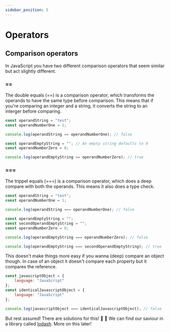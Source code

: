 ```yaml
---
sidebar_position: 5
---
```


# Operators

## Comparison operators

In JavaScript you have two different comparison operators that seem similar but act slightly different.

### ==

The double equals (==) is a comparison operator, which transforms the operands to have the same type before comparison. This means that if you're comparing an integer and a string, it converts the string to an interger before comparing.

```js title="Shallow compare strings and numbers"
const operandString = "test";
const operandNumberOne = 1;

console.log(operandString == operandNumberOne); // false

const operandEmptyString = ""; // An empty string defaults to 0
const operandNumberZero = 0;

console.log(operandEmptyString == operandNumberZero); // true
```

### ===

The trippel equals (===) is a comparison operator, which does a deep compare with both the operands. This means it also does a type check.

```js title="Deep compare strings and numbers"
const operandString = "test";
const operandNumberOne = 1;

console.log(operandString === operandNumberOne); // false

const operandEmptyString = "";
const secondOperandEmptyString = "";
const operandNumberZero = 0;

console.log(operandEmptyString === operandNumberZero); // false

console.log(operandEmptyString === secondOperandEmptyString); // true
```

This doesn't make things more easy if you wanna (deep) compare an object though. In case of an object it doesn't compare each property but it compares the reference.

```js title="Deep compare an object"
const javascriptObject = {
    language: "JavaScript"
};
const identicalJavascriptObject = {
    language: "JavaScript"
};

console.log(javascriptObject === identicalJavascriptObject); // false
```

But rest assured! There are solutions for this! 🎉 🥳 We can find our saviour in a library called [lodash](../libraries#lodash). More on this later!
